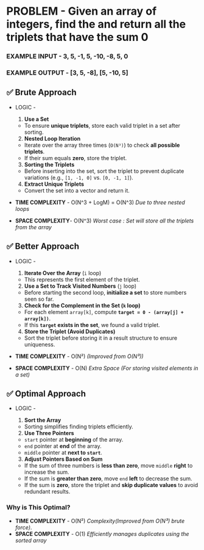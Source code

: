 # PROBLEM - Given an array of integers, find the and return all the triplets that have the sum 0

### EXAMPLE INPUT - 3, 5, -1, 5, -10, -8, 5, 0
### EXAMPLE OUTPUT - [3, 5, -8], [5, -10, 5]


## ✅ Brute Approach

- LOGIC -
    1. **Use a Set**  
    - To ensure **unique triplets**, store each valid triplet in a set after sorting.
    
    2. **Nested Loop Iteration**
    - Iterate over the array three times (`O(N³)`) to check **all possible triplets**.
    - If their sum equals **zero**, store the triplet.

    3. **Sorting the Triplets**
    - Before inserting into the set, sort the triplet to prevent duplicate variations (e.g., `[1, -1, 0]` vs. `[0, -1, 1]`).

    4. **Extract Unique Triplets**
    - Convert the set into a vector and return it.

- **TIME COMPLEXITY** - O(N^3 + LogM) = O(N^3) *Due to three nested loops*
- **SPACE COMPLEXITY**- O(N^3) *Worst case : Set will store all the triplets from the array*

## ✅ Better Approach

- LOGIC -
    1. **Iterate Over the Array** (`i` loop)
    - This represents the first element of the triplet.

    2. **Use a Set to Track Visited Numbers** (`j` loop)
    - Before starting the second loop, **initialize a set** to store numbers seen so far.

    3. **Check for the Complement in the Set (`k` loop)**
    - For each element `array[k]`, compute **`target = 0 - (array[j] + array[k])`**.
    - If this **`target` exists in the set**, we found a valid triplet.

    4. **Store the Triplet (Avoid Duplicates)**
    - Sort the triplet before storing it in a result structure to ensure uniqueness.

- **TIME COMPLEXITY** - O(N²) *(Improved from O(N³))*
- **SPACE COMPLEXITY** - O(N) *Extra Space (For storing visited elements in a set)*

## ✅ Optimal Approach

- LOGIC - 
    1. **Sort the Array**  
    - Sorting simplifies finding triplets efficiently.

    2. **Use Three Pointers**
    - `start` pointer at **beginning** of the array.
    - `end` pointer at **end** of the array.
    - `middle` pointer at **next to `start`**.

    3. **Adjust Pointers Based on Sum**
    - If the sum of three numbers is **less than zero**, move `middle` **right** to increase the sum.
    - If the sum is **greater than zero**, move `end` **left** to decrease the sum.
    - If the sum is **zero**, store the triplet and **skip duplicate values** to avoid redundant results.

### **Why is This Optimal?**
- **TIME COMPLEXITY** - O(N²) *Complexity(Improved from O(N³) brute force)*.  
- **SPACE COMPLEXITY** - O(1) *Efficiently manages duplicates using the sorted array* 
